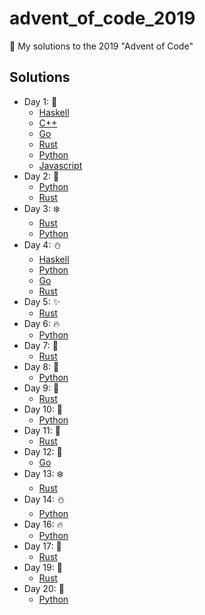 # advent_of_code_2019
🎅 My solutions to the 2019 "Advent of Code"


## Solutions

* Day 1:  :santa:
    * [Haskell](Day1-9/1.hs)
    * [C++](Day1-9/1.cpp)
    * [Go](Day1-9/1.go)
    * [Rust](Day1-9/day1.rs)
    * [Python](Day1-9/1.py)
    * [Javascript](Day1-9/1.js)
* Day 2:  :star2:
    * [Python](Day1-9/2.py)
    * [Rust](Day1-9/day2.rs)
* Day 3:  :snowflake:
    * [Rust](Day1-9/day3.rs)
    * [Python](Day1-9/3.py)
* Day 4:  :snowman:
    * [Haskell](Day1-9/4.hs)
    * [Python](Day1-9/4.py)
    * [Go](Day1-9/4.go)
    * [Rust](Day1-9/day4.rs)
* Day 5:  :sparkles:
    * [Rust](Day1-9/day5.rs)
* Day 6:  :fire:
    * [Python](Day1-9/6.py)
* Day 7:  :christmas_tree:
    * [Rust](Day1-9/day7.rs)
* Day 8:  :gift:
    * [Python](Day1-9/8.py)
* Day 9:  :bell:
    * [Rust](Day1-9/day9.rs)
* Day 10:  :tada:
    * [Python](Day10-19/10.py)
* Day 11:  :santa:
    * [Rust](Day10-19/day11.rs)
* Day 12:  :star2:
    * [Go](Day10-19/12.go)
* Day 13:  :snowflake:
    * [Rust](Day10-19/day13.rs)
* Day 14:  :snowman:
    * [Python](Day10-19/14.py)
* Day 16:  :fire:
    * [Python](Day10-19/16.py)
* Day 17:  :christmas_tree:
    * [Rust](Day10-19/day17.rs)
* Day 19:  :bell:
    * [Rust](Day10-19/day19.rs)
* Day 20:  :tada:
    * [Python](Day20-25/20.py)

